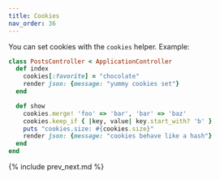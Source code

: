 ```yaml
---
title: Cookies
nav_order: 36
---
```


You can set cookies with the `cookies` helper.  Example:

```ruby
class PostsController < ApplicationController
  def index
    cookies[:favorite] = "chocolate"
    render json: {message: "yummy cookies set"}
  end

  def show
    cookies.merge! 'foo' => 'bar', 'bar' => 'baz'
    cookies.keep_if { |key, value| key.start_with? 'b' }
    puts "cookies.size: #{cookies.size}"
    render json: {message: "cookies behave like a hash"}
  end
end
```

{% include prev_next.md %}